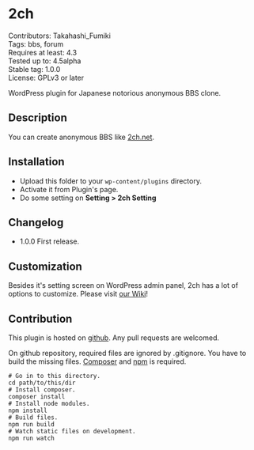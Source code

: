 2ch
======================

Contributors: Takahashi_Fumiki  
Tags: bbs, forum  
Requires at least: 4.3   
Tested up to: 4.5alpha  
Stable tag: 1.0.0  
License: GPLv3 or later  

WordPress plugin for Japanese notorious anonymous BBS clone.

## Description

You can create anonymous BBS like [2ch.net](http://2ch.net).

## Installation

- Upload this folder to your `wp-content/plugins` directory.
- Activate it from Plugin's page.
- Do some setting on **Setting > 2ch Setting**

## Changelog

- 1.0.0 First release.

## Customization

Besides it's setting screen on WordPress admin panel, 2ch has a lot of options to
customize. Please visit [our Wiki](https://github.com/hametuha/2ch/wiki)!

## Contribution

This plugin is hosted on [github](https://github.com/hametuha/2ch). 
Any pull requests are welcomed.

On github repository, required files are ignored by .gitignore. 
You have to build the missing files. [Composer](https://getcomposer.org/) and [npm](https://www.npmjs.com/) is required.

```
# Go in to this directory.
cd path/to/this/dir
# Install composer.
composer install
# Install node modules.
npm install
# Build files.
npm run build
# Watch static files on development.
npm run watch
```
